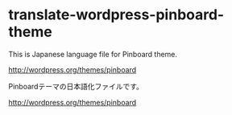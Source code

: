 translate-wordpress-pinboard-theme
==================================

This is Japanese language file for Pinboard theme.

http://wordpress.org/themes/pinboard

Pinboardテーマの日本語化ファイルです。

http://wordpress.org/themes/pinboard
